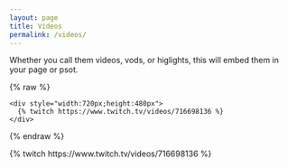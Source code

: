 ```yaml
---
layout: page
title: Videos
permalink: /videos/
---
```

Whether you call them videos, vods, or higlights, this will embed them in your page or psot.

{% raw %}
```
<div style="width:720px;height:480px">
  {% twitch https://www.twitch.tv/videos/716698136 %}
</div>
```
{% endraw %}
<div style="width:720px;height:480px">
  {% twitch https://www.twitch.tv/videos/716698136 %}
</div>
